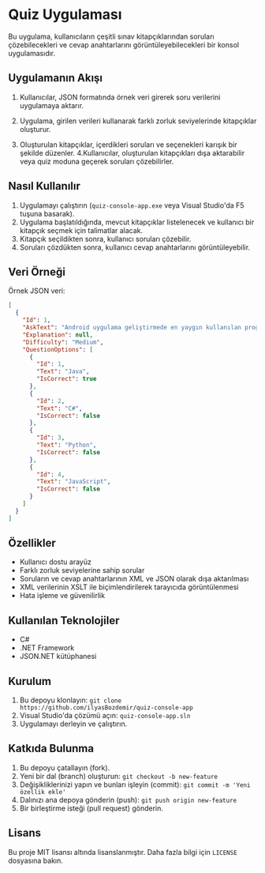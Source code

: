 # Quiz Uygulaması

Bu uygulama, kullanıcıların çeşitli sınav kitapçıklarından soruları çözebilecekleri ve cevap anahtarlarını görüntüleyebilecekleri bir konsol uygulamasıdır.

## Uygulamanın Akışı
1. Kullanıcılar, JSON formatında örnek veri girerek soru verilerini uygulamaya aktarır.

2. Uygulama, girilen verileri kullanarak farklı zorluk seviyelerinde kitapçıklar oluşturur.
3. Oluşturulan kitapçıklar, içerdikleri soruları ve seçenekleri karışık bir şekilde düzenler.
4.Kullanıcılar, oluşturulan kitapçıkları dışa aktarabilir veya quiz moduna geçerek soruları çözebilirler.

## Nasıl Kullanılır

1. Uygulamayı çalıştırın (`quiz-console-app.exe` veya Visual Studio'da F5 tuşuna basarak).
2. Uygulama başlatıldığında, mevcut kitapçıklar listelenecek ve kullanıcı bir kitapçık seçmek için talimatlar alacak.
3. Kitapçık seçildikten sonra, kullanıcı soruları çözebilir.
4. Soruları çözdükten sonra, kullanıcı cevap anahtarlarını görüntüleyebilir.

## Veri Örneği

Örnek JSON veri:

```json
[
  {
    "Id": 1,
    "AskText": "Android uygulama geliştirmede en yaygın kullanılan programlama dili nedir?",
    "Explanation": null,
    "Difficulty": "Medium",
    "QuestionOptions": [
      {
        "Id": 1,
        "Text": "Java",
        "IsCorrect": true
      },
      {
        "Id": 2,
        "Text": "C#",
        "IsCorrect": false
      },
      {
        "Id": 3,
        "Text": "Python",
        "IsCorrect": false
      },
      {
        "Id": 4,
        "Text": "JavaScript",
        "IsCorrect": false
      }
    ]
  }
]

```

## Özellikler

- Kullanıcı dostu arayüz
- Farklı zorluk seviyelerine sahip sorular
- Soruların ve cevap anahtarlarının XML ve JSON olarak dışa aktarılması
- XML verilerinin XSLT ile biçimlendirilerek tarayıcıda görüntülenmesi
- Hata işleme ve güvenilirlik

## Kullanılan Teknolojiler

- C#
- .NET Framework
- JSON.NET kütüphanesi

## Kurulum

1. Bu depoyu klonlayın: `git clone https://github.com/ilyasBozdemir/quiz-console-app`
2. Visual Studio'da çözümü açın: `quiz-console-app.sln`
3. Uygulamayı derleyin ve çalıştırın.

## Katkıda Bulunma

1. Bu depoyu çatallayın (fork).
2. Yeni bir dal (branch) oluşturun: `git checkout -b new-feature`
3. Değişikliklerinizi yapın ve bunları işleyin (commit): `git commit -m 'Yeni özellik ekle'`
4. Dalınızı ana depoya gönderin (push): `git push origin new-feature`
5. Bir birleştirme isteği (pull request) gönderin.

## Lisans

Bu proje MIT lisansı altında lisanslanmıştır. Daha fazla bilgi için `LICENSE` dosyasına bakın.
